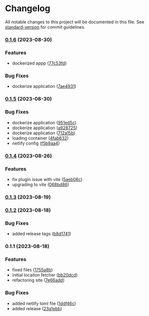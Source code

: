 # Changelog

All notable changes to this project will be documented in this file. See [standard-version](https://github.com/conventional-changelog/standard-version) for commit guidelines.

### [0.1.6](https://github.com/LishuGupta652/GeoAttend/compare/v0.1.5...v0.1.6) (2023-08-30)


### Features

* dockerized appp ([77c53fd](https://github.com/LishuGupta652/GeoAttend/commit/77c53fd54a1fced56f9f4602f2eb4c8981fbbafb))


### Bug Fixes

* dockerize application ([7ae4931](https://github.com/LishuGupta652/GeoAttend/commit/7ae49310908c8859d6f8b051c9f3bbdd4e4c279e))

### [0.1.5](https://github.com/LishuGupta652/GeoAttend/compare/v0.1.4...v0.1.5) (2023-08-30)


### Bug Fixes

* dockerize application ([951ed5c](https://github.com/LishuGupta652/GeoAttend/commit/951ed5c57182a0f614afafe45252dde2d61646cb))
* dockerize application ([a928725](https://github.com/LishuGupta652/GeoAttend/commit/a928725834032fb4d7159f518f0a931bc4c5d018))
* dockerize application ([712a15b](https://github.com/LishuGupta652/GeoAttend/commit/712a15b3bc8c137bb4c3c1e7c83548a7f86773c3))
* loading container ([4fab632](https://github.com/LishuGupta652/GeoAttend/commit/4fab6326fb770ba126064cca0934b970a89f1585))
* netlify config ([f5b9aa4](https://github.com/LishuGupta652/GeoAttend/commit/f5b9aa449c2506f2512d22983fc977e004f00e37))

### [0.1.4](https://github.com/LishuGupta652/GeoAttend/compare/v0.1.3...v0.1.4) (2023-08-26)


### Features

* fix plugin issue with vite ([5aeb06c](https://github.com/LishuGupta652/GeoAttend/commit/5aeb06cc4bbc5e00e0b8ed1fa69fd78eefb70e47))
* upgrading to vite ([068bd86](https://github.com/LishuGupta652/GeoAttend/commit/068bd8620a66af0798477a5f6d557873c83ff4cb))

### [0.1.3](https://github.com/LishuGupta652/GeoAttend/compare/v0.1.2...v0.1.3) (2023-08-19)

### [0.1.2](https://github.com/LishuGupta652/GeoAttend/compare/v0.1.1...v0.1.2) (2023-08-18)


### Bug Fixes

* added release tags ([b8d1741](https://github.com/LishuGupta652/GeoAttend/commit/b8d174172eef4584e78599eff2207f9375bd682e))

### 0.1.1 (2023-08-18)


### Features

* fixed files ([1755a8b](https://github.com/LishuGupta652/GeoAttend/commit/1755a8b11a5c09ef201f504097d2a4be8bac3a70))
* initial locaiton fetcher ([bb20dcd](https://github.com/LishuGupta652/GeoAttend/commit/bb20dcd0b371ad15794efd3be33d9a950dcc508d))
* refactoring site ([7e66add](https://github.com/LishuGupta652/GeoAttend/commit/7e66add2fcdc97162582f0dd9afa334ea48b022b))


### Bug Fixes

* added netlify toml file ([1ddf46c](https://github.com/LishuGupta652/GeoAttend/commit/1ddf46cd61b371b9c2023d969e8cc2539066e60b))
* added release ([23a1ebb](https://github.com/LishuGupta652/GeoAttend/commit/23a1ebbc5643baa1a993f8cc4b8fee25a04d23a1))
